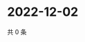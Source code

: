 # 2022-12-02

共 0 条

<!-- BEGIN WEIBO -->
<!-- 最后更新时间 Fri Dec 02 2022 00:21:10 GMT+0800 (China Standard Time) -->

<!-- END WEIBO -->
